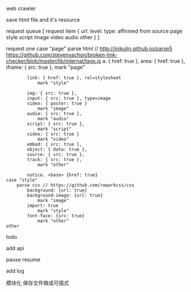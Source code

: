 web crawler

save html file and it's resource



request queue [
    request item {
        url: 
        level: 
        type: affirmed from source
            page style script image video audio other
    }
]

request one
    case "page"
        parse html // http://inikulin.github.io/parse5
            https://github.com/stevenvachon/broken-link-checker/blob/master/lib/internal/tags.js
            a: { href: true },
            area: { href: true },
            iframe: { src: true },
                mark "page"

            link: { href: true }, rel=stylesheet
                mark "style"

            img: { src: true },
            input: { src: true }, type=image
            video: { poster: true }
                mark "image"
            audio: { src: true },
                mark "audio"
            script: { src: true },
                mark "script"
            video: { src: true }
                mark "video"
            embed: { src: true },
            object: { data: true },
            source: { src: true },
            track: { src: true },
                mark "other"

            notice. <base> {href: true}
    case "style"
        parse css // https://github.com/reworkcss/css
            background: {url: true}
            background-image: {url: true}
                mark "image"
            import: true
                mark "style"
            font-face: {src: true}
                mark "other"
    other

<!-- 缓存
并发
超时
错误重试 -->

todo
<!-- 
<link rel="shortcut icon" href="//static.fujiacf.com/web/index/img/favicon.ico?v=1.2.3.0" type="image/x-icon">
<link rel="icon" href="//static.fujiacf.com/web/index/img/favicon.ico?v=1.2.3.0" type="image/x-icon">
<base href="https://www.baidu.com/"> -->

add api
<!-- queue item status -->
pause resume

add log

模块化 保存文件做成可插式

<!-- 
options
遍历方式
    前序遍历
    中序遍历
    后序遍历
    按层遍历 
-->

<!-- url待参数处理 -->

<!-- 图片下载bug? 有些图片下载有问题 -->